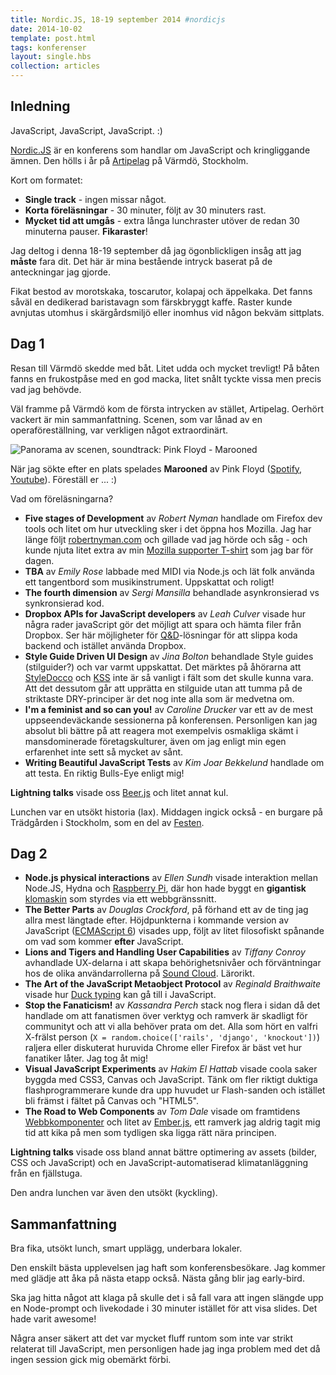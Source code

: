 ```yaml
---
title: Nordic.JS, 18-19 september 2014 #nordicjs
date: 2014-10-02
template: post.html
tags: konferenser
layout: single.hbs
collection: articles
---
```

## Inledning

JavaScript, JavaScript, JavaScript. :)

[Nordic.JS](http://nordicjs.com) är en konferens som handlar om JavaScript och kringliggande ämnen. Den hölls i år på [Artipelag](http://www.artipelag.se/) på Värmdö, Stockholm.

Kort om formatet:

 * **Single track** - ingen missar något.
 * **Korta föreläsningar** - 30 minuter, följt av 30 minuters rast.
 * **Mycket tid att umgås** - extra långa lunchraster utöver de redan 30 minuterna pauser. **Fikaraster**!

Jag deltog i denna 18-19 september då jag ögonblickligen insåg att jag **måste** fara dit. Det här är mina bestående intryck baserat på de anteckningar jag gjorde.

Fikat bestod av morotskaka, toscarutor, kolapaj och äppelkaka. Det fanns såväl en dedikerad baristavagn som färskbryggt kaffe. Raster kunde avnjutas utomhus i skärgårdsmiljö eller inomhus vid någon bekväm sittplats.

## Dag 1

Resan till Värmdö skedde med båt. Litet udda och mycket trevligt! På båten fanns en frukostpåse med en god macka, litet snålt tyckte vissa men precis vad jag behövde.

Väl framme på Värmdö kom de första intrycken av stället, Artipelag. Oerhört vackert är min sammanfattning. Scenen, som var lånad av en operaföreställning, var verkligen något extraordinärt.

![Panorama av scenen, soundtrack: Pink Floyd - Marooned](http://madrse.s3.amazonaws.com/assets/97-stage.jpg)

När jag sökte efter en plats spelades **Marooned** av Pink Floyd ([Spotify](http://open.spotify.com/track/3SOAyMhaukOvGS9PMvoQ1b), [Youtube](http://www.youtube.com/watch?v=P7YMI39sObY)). Föreställ er ... :)

Vad om föreläsningarna?

 * **Five stages of Development** av *Robert Nyman* handlade om Firefox dev tools och litet om hur utveckling sker i det öppna hos Mozilla. Jag har länge följt [robertnyman.com](http://robertnyman.com) och gillade vad jag hörde och såg - och kunde njuta litet extra av min [Mozilla supporter T-shirt](https://sendto.mozilla.org/page/contribute/Give-Now) som jag bar för dagen.
 * **TBA** av *Emily Rose* labbade med MIDI via Node.js och lät folk använda ett tangentbord som musikinstrument. Uppskattat och roligt!
 * **The fourth dimension** av *Sergi Mansilla* behandlade asynkronsierad vs synkronsierad kod.
 * **Dropbox APIs for JavaScript developers** av *Leah Culver* visade hur några rader javaScript gör det möjligt att spara och hämta filer från Dropbox. Ser här möjligheter för [Q&D][3]-lösningar för att slippa koda backend och istället använda Dropbox.
 * **Style Guide Driven UI Design** av *Jina Bolton* behandlade Style guides (stilguider?) och var varmt uppskattat. Det märktes på åhörarna att [StyleDocco][2] och [KSS][1] inte är så vanligt i fält som det skulle kunna vara. Att det dessutom går att upprätta en stilguide utan att tumma på de striktaste DRY-principer är det nog inte alla som är medvetna om.
 * **I'm a feminist and so can you!** av *Caroline Drucker* var ett av de mest uppseendeväckande sessionerna på konferensen. Personligen kan jag absolut bli bättre på att reagera mot exempelvis osmakliga skämt i mansdominerade företagskulturer, även om jag enligt min egen erfarenhet inte sett så mycket av sånt. 
 * **Writing Beautiful JavaScript Tests** av *Kim Joar Bekkelund* handlade om att testa. En riktig Bulls-Eye enligt mig!

**Lightning talks** visade oss [Beer.js][4] och litet annat kul.

Lunchen var en utsökt historia (lax). Middagen ingick också - en burgare på Trädgården i Stockholm, som en del av [Festen](http://festen.confetti.events/).

## Dag 2

 * **Node.js physical interactions** av *Ellen Sundh* visade interaktion mellan Node.JS, Hydna och [Raspberry Pi][5], där hon hade byggt en **gigantisk** [klomaskin][6] som styrdes via ett webbgränssnitt. 
 * **The Better Parts** av *Douglas Crockford*, på förhand ett av de ting jag allra mest längtade efter. Höjdpunkterna i kommande version av JavaScript ([ECMAScript 6][7]) visades upp, följt av litet filosofiskt spånande om vad som kommer **efter** JavaScript. 
 * **Lions and Tigers and Handling User Capabilities** av *Tiffany Conroy* avhandlade UX-delarna i att skapa behörighetsnivåer och förväntningar hos de olika användarrollerna på [Sound Cloud](https://soundcloud.com). Lärorikt.
 * **The Art of the JavaScript Metaobject Protocol** av *Reginald Braithwaite* visade hur [Duck typing][8] kan gå till i JavaScript.
 * **Stop the Fanaticism!** av *Kassandra Perch* stack nog flera i sidan då det handlade om att fanatismen över verktyg och ramverk är skadligt för communityt och att vi alla behöver prata om det. Alla som hört en valfri X-frälst person (`X = random.choice(['rails', 'django', 'knockout'])`) raljera eller diskuterat huruvida Chrome eller Firefox är bäst vet hur fanatiker låter. Jag tog åt mig!
 * **Visual JavaScript Experiments** av *Hakim El Hattab* visade coola saker byggda med CSS3, Canvas och JavaScript. Tänk om fler riktigt duktiga flashprogrammerare kunde dra upp huvudet ur Flash-sanden och istället bli främst i fältet på Canvas och "HTML5".
 * **The Road to Web Components** av *Tom Dale* visade om framtidens [Webbkomponenter][10] och litet av [Ember.js][9], ett ramverk jag aldrig tagit mig tid att kika på men som tydligen ska ligga rätt nära principen.

**Lightning talks** visade oss bland annat bättre optimering av assets (bilder, CSS och JavaScript) och en JavaScript-automatiserad klimatanläggning från en fjällstuga.

Den andra lunchen var även den utsökt (kyckling).

## Sammanfattning

Bra fika, utsökt lunch, smart upplägg, underbara lokaler. 

Den enskilt bästa upplevelsen jag haft som konferensbesökare. Jag kommer med glädje att åka på nästa etapp också. Nästa gång blir jag early-bird.

Ska jag hitta något att klaga på skulle det i så fall vara att ingen slängde upp en Node-prompt och livekodade i 30 minuter istället för att visa slides. Det hade varit awesome!

Några anser säkert att det var mycket fluff runtom som inte var strikt relaterat till JavaScript, men personligen hade jag inga problem med det då ingen session gick mig obemärkt förbi.

[1]: http://warpspire.com/kss/
[2]: http://jacobrask.github.io/styledocco/
[3]: http://en.wikipedia.org/wiki/Quick-and-dirty
[4]: https://github.com/beerjs
[5]: http://www.raspberrypi.org/
[6]: http://www.svensktnaringsliv.se/fragor/testa-varldens-storsta-klomaskin_586134.html
[7]: https://developer.mozilla.org/en-US/docs/Web/JavaScript/New_in_JavaScript/ECMAScript_6_support_in_Mozilla
[8]: http://en.wikipedia.org/wiki/Duck_typing
[9]: http://emberjs.com/
[10]: http://webcomponents.org/